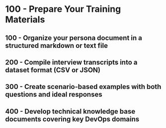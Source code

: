 # 100 - Prepare Your Training Materials

## 100 - Organize your persona document in a structured markdown or text file



## 200 - Compile interview transcripts into a dataset format (CSV or JSON)


## 300 - Create scenario-based examples with both questions and ideal responses


## 400 - Develop technical knowledge base documents covering key DevOps domains